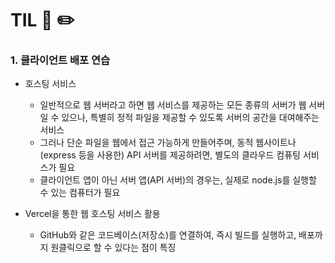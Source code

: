 # TIL 📖 ✏️
     

 ### 1. 클라이언트 배포 연습
 
  - 호스팅 서비스
    * 일반적으로 웹 서버라고 하면 웹 서비스를 제공하는 모든 종류의 서버가 웹 서버일 수 있으나, 
      특별히 정적 파일을 제공할 수 있도록 서버의 공간을 대여해주는 서비스
    * 그러나 단순 파일을 웹에서 접근 가능하게 만들어주며, 동적 웹사이트나 (express 등을 사용한) API 서버를 제공하려면, 
      별도의 클라우드 컴퓨팅 서비스가 필요
    * 클라이언트 앱이 아닌 서버 앱(API 서버)의 경우는, 실제로 node.js를 실행할 수 있는 컴퓨터가 필요
  
  - Vercel을 통한 웹 호스팅 서비스 활용
    * GitHub와 같은 코드베이스(저장소)를 연결하여, 즉시 빌드를 실행하고, 배포까지 원클릭으로 할 수 있다는 점이 특징

